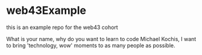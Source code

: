 # web43Example
this is an example repo for the web43 cohort


What is your name, why do you want to learn to code
Michael Kochis, I want to bring 'technology, wow' moments to as many people as possible.